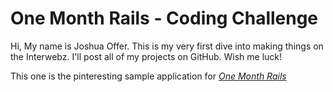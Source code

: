 # One Month Rails - Coding Challenge

Hi,
My name is Joshua Offer. This is my very first dive into making things on the Interwebz. I'll post all of my projects on GitHub. Wish me luck!

This one is the pinteresting sample application for
[*One Month Rails*](http://onemonthrails.com)